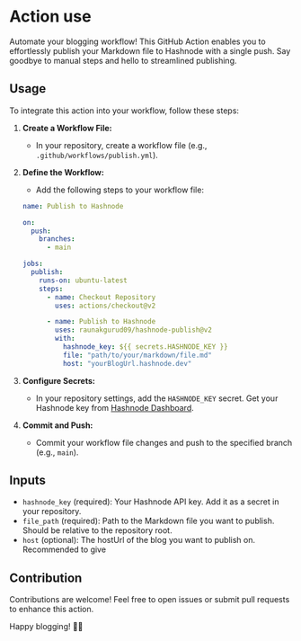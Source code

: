 # Action use

Automate your blogging workflow! This GitHub Action enables you to effortlessly publish your Markdown file to Hashnode with a single push. Say goodbye to manual steps and hello to streamlined publishing.

## Usage

To integrate this action into your workflow, follow these steps:

1. **Create a Workflow File:**
   - In your repository, create a workflow file (e.g., `.github/workflows/publish.yml`).

2. **Define the Workflow:**
   - Add the following steps to your workflow file:

   ```yaml
   name: Publish to Hashnode

   on:
     push:
       branches:
         - main

   jobs:
     publish:
       runs-on: ubuntu-latest
       steps:
         - name: Checkout Repository
           uses: actions/checkout@v2

         - name: Publish to Hashnode
           uses: raunakgurud09/hashnode-publish@v2
           with:
             hashnode_key: ${{ secrets.HASHNODE_KEY }}
             file: "path/to/your/markdown/file.md"
             host: "yourBlogUrl.hashnode.dev"
   ```

3. **Configure Secrets:**
   - In your repository settings, add the `HASHNODE_KEY` secret. Get your Hashnode key from [Hashnode Dashboard](https://hashnode.com/settings/developer).

4. **Commit and Push:**
   - Commit your workflow file changes and push to the specified branch (e.g., `main`).

## Inputs

- `hashnode_key` (required): Your Hashnode API key. Add it as a secret in your repository.
- `file_path` (required): Path to the Markdown file you want to publish. Should be relative to the repository root.
- `host` (optional): The hostUrl of the blog you want to publish on. Recommended to give

## Contribution

Contributions are welcome! Feel free to open issues or submit pull requests to enhance this action.

Happy blogging! 🚀✨
